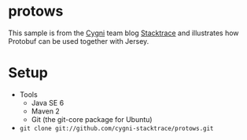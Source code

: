 protows
============

This sample is from the [Cygni](http://cygni.se) team blog [Stacktrace](http://stacktrace.se)
and illustrates how Protobuf can be used together with Jersey.

Setup
=====
* Tools
  * Java SE 6
  * Maven 2
  * Git (the git-core package for Ubuntu)
* `git clone git://github.com/cygni-stacktrace/protows.git`
